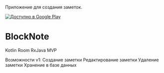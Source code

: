 Приложение для создания заметок.

<a href='https://play.google.com/store/apps/details?id=com.wiktor.blocknotische&pcampaignid=MKT-Other-global-all-co-prtnr-py-PartBadge-Mar2515-1'><img alt='Доступно в Google Play' src='https://play.google.com/intl/en_us/badges/images/generic/ru_badge_web_generic.png'/></a>

# BlockNote
Kotlin
Room
RxJava
MVP

Возможности v1:
Создание заметки
Редактирование заметки
Удаление заметки
Хранение в базе данных

